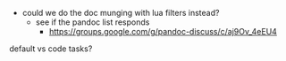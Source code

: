 - could we do the doc munging with lua filters instead?
    - see if the pandoc list responds
        - https://groups.google.com/g/pandoc-discuss/c/aj9Ov_4eEU4

default vs code tasks? 
